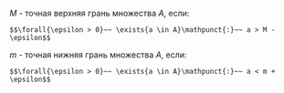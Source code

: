 $M$ - точная верхняя грань множества $A$, если:
```spoiler-markdown
$$\forall{\epsilon > 0}~~ \exists{a \in A}\mathpunct{:}~~ a > M - \epsilon$$
```

$m$ - точная нижняя грань множества $A$, если:
```spoiler-markdown
$$\forall{\epsilon > 0}~~ \exists{a \in A}\mathpunct{:}~~ a < m + \epsilon$$
```

